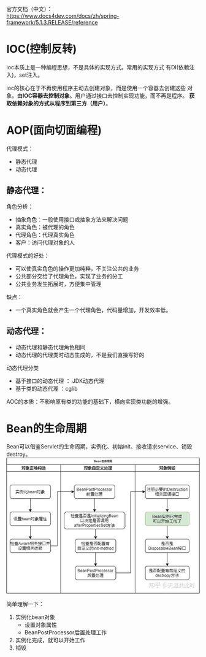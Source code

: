 官方文档（中文）：       
https://www.docs4dev.com/docs/zh/spring-framework/5.1.3.RELEASE/reference

# IOC(控制反转)
ioc本质上是一种编程思想，不是具体的实现方式。常用的实现方式 有DI(依赖注入)，set注入。   

ioc的核心在于不再使用程序主动去创建对象，而是使用一个容器去创建这些 对象。**由IOC容器去控制对象**。用户通过接口去控制实现功能，而不再是程序。
**获取依赖对象的方式从程序到第三方（用户）**。


# AOP(面向切面编程)
代理模式：
* 静态代理
* 动态代理

## 静态代理：
角色分析：
* 抽象角色：一般使用接口或抽象方法来解决问题
* 真实角色：被代理的角色
* 代理角色：代理真实角色
* 客户：访问代理对象的人

代理模式的好处：
* 可以使真实角色的操作更加纯粹，不关注公共的业务
* 公共部分交给了代理角色，实现了业务的分工
* 公共业务发生拓展时，方便集中管理

缺点：
* 一个真实角色就会产生一个代理角色，代码量增加，开发效率低。

## 动态代理：
* 动态代理和静态代理角色相同
* 动态代理的代理类时动态生成的，不是我们直接写好的

动态代理分类
* 基于接口的动态代理 ： JDK动态代理
* 基于类的动态代理 ：cglib

AOC的本质：不影响原有类的功能的基础下，横向实现类功能的增强。

# Bean的生命周期
Bean可以借鉴Servlet的生命周期，实例化、初始init、接收请求service、销毁destroy。
![img.png](bean.png)

简单理解一下：
1. 实例化bean对象
    * 设置对象属性
    * BeanPostProcessor后置处理工作
2. 实例化完成，就可以开始工作    
3. 销毁